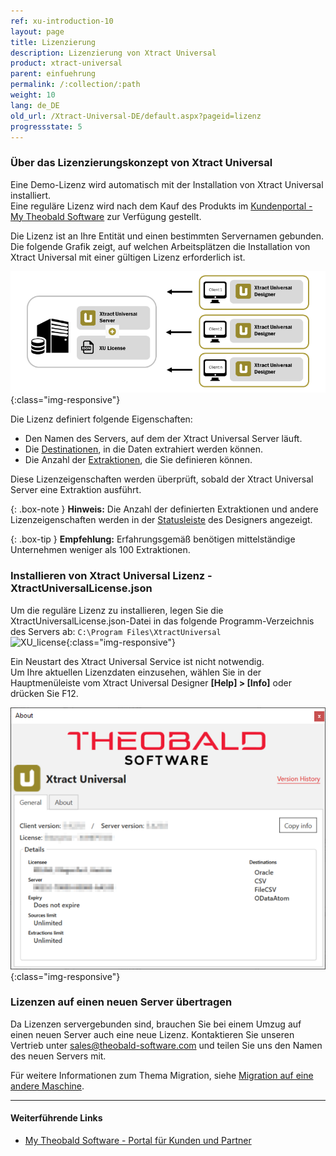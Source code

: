 ```yaml
---
ref: xu-introduction-10
layout: page
title: Lizenzierung
description: Lizenzierung von Xtract Universal
product: xtract-universal
parent: einfuehrung
permalink: /:collection/:path
weight: 10
lang: de_DE
old_url: /Xtract-Universal-DE/default.aspx?pageid=lizenz
progressstate: 5
---
```


### Über das Lizenzierungskonzept von Xtract Universal

Eine Demo-Lizenz wird automatisch mit der Installation von Xtract Universal installiert. <br>
Eine reguläre Lizenz wird nach dem Kauf des Produkts im [Kundenportal - My Theobald Software](https://my.theobald-software.com/) zur Verfügung gestellt. 

Die Lizenz ist an Ihre Entität und einen bestimmten Servernamen gebunden.
Die folgende Grafik zeigt, auf welchen Arbeitsplätzen die Installation von Xtract Universal mit einer gültigen Lizenz erforderlich ist.
 
![client-server-archi](/img/content/xu/client_server_architektur_xu.png){:class="img-responsive"}

Die Lizenz definiert folgende Eigenschaften:
- Den Namen des Servers, auf dem der Xtract Universal Server läuft.
- Die [Destinationen](../destinationen), in die Daten extrahiert werden können.
- Die Anzahl der [Extraktionen](../erste-schritte/eine-neue-extraktion-anlegen), die Sie definieren können.

Diese Lizenzeigenschaften werden überprüft, sobald der Xtract Universal Server eine Extraktion ausführt.

{: .box-note }
**Hinweis:** Die Anzahl der definierten Extraktionen und andere Lizenzeigenschaften werden in der [Statusleiste](../erste-schritte/designer-overview#statusleiste) des Designers angezeigt.

{: .box-tip }
**Empfehlung:** Erfahrungsgemäß benötigen mittelständige Unternehmen weniger als 100 Extraktionen.

### Installieren von Xtract Universal Lizenz - XtractUniversalLicense.json
Um die reguläre Lizenz zu installieren, legen Sie die XtractUniversalLicense.json-Datei in das folgende Programm-Verzeichnis des Servers ab:
`C:\Program Files\XtractUniversal` <br>
 ![XU_license](/img/content/xu/xu_json_license.png ){:class="img-responsive"}

Ein Neustart des Xtract Universal Service ist nicht notwendig.<br>
Um Ihre aktuellen Lizenzdaten einzusehen, wählen Sie in der Hauptmenüleiste vom Xtract Universal Designer  **[Help] > [Info]** oder drücken Sie F12.<br>

![Demo_License](/img/content/xu/xu_demo_license.png){:class="img-responsive"}


### Lizenzen auf einen neuen Server übertragen
Da Lizenzen servergebunden sind, brauchen Sie bei einem Umzug auf einen neuen Server auch eine neue Lizenz.
Kontaktieren Sie unseren Vertrieb unter [sales@theobald-software.com](mailto:sales@theobald-software.com) und teilen Sie uns den Namen des neuen Servers mit. 

Für weitere Informationen zum Thema Migration, siehe [Migration auf eine andere Maschine](../fortgeschrittene-techniken/backup-und-migration#migration-auf-eine-andere-maschine).


****
#### Weiterführende Links
- [My Theobald Software - Portal für Kunden und Partner](https://my.theobald-software.com/)
